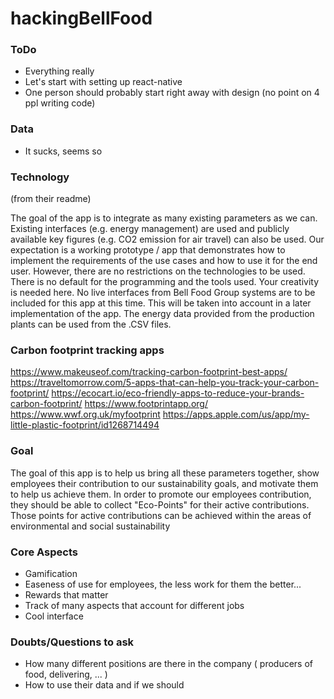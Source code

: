 # hackingBellFood


### ToDo

  - Everything really
  - Let's start with setting up react-native
  - One person should probably start right away with design (no point on 4 ppl writing code)

### Data

  - It sucks, seems so

### Technology
 
(from their readme)

The goal of the app is to integrate as many existing parameters as we can. Existing interfaces (e.g. energy management) are used and publicly available key figures (e.g. CO2 emission for air travel) can also be used. Our expectation is a working prototype / app that demonstrates how to implement the requirements of the use cases and how to use it for the end user. However, there are no restrictions on the technologies to be used. There is no default for the programming and the tools used. Your creativity is needed here. No live interfaces from Bell Food Group systems are to be included for this app at this time. This will be taken into account in a later implementation of the app. The energy data provided from the production plants can be used from the .CSV files.


### Carbon footprint tracking apps
https://www.makeuseof.com/tracking-carbon-footprint-best-apps/
https://traveltomorrow.com/5-apps-that-can-help-you-track-your-carbon-footprint/
https://ecocart.io/eco-friendly-apps-to-reduce-your-brands-carbon-footprint/
https://www.footprintapp.org/
https://www.wwf.org.uk/myfootprint
https://apps.apple.com/us/app/my-little-plastic-footprint/id1268714494

### Goal

The goal of this app is to help us bring all these parameters together, show employees their contribution to our sustainability goals, and motivate them to help us achieve them. In order to promote our employees contribution, they should be able to collect "Eco-Points" for their active contributions. Those points for active contributions can be achieved within the areas of environmental and social sustainability

### Core Aspects 

  - Gamification
  - Easeness of use for employees, the less work for them the better...
  - Rewards that matter
  - Track of many aspects that account for different jobs
  - Cool interface


### Doubts/Questions to ask

  - How many different positions are there in the company ( producers of food, delivering, ... )
  - How to use their data and if we should

  
